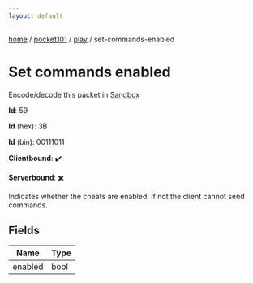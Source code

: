 ```yaml
---
layout: default
---
```


[home](/)  /  [pocket101](/protocol/pocket101)  /  [play](/protocol/pocket101/play)  /  set-commands-enabled

# Set commands enabled

Encode/decode this packet in [Sandbox](../../../sandbox/pocket101#play.set_commands_enabled)

**Id**: 59

**Id** (hex): 3B

**Id** (bin): 00111011

**Clientbound**: ✔️

**Serverbound**: ✖️

Indicates whether the cheats are enabled. If not the client cannot send commands.

## Fields

Name | Type
---|---
enabled | bool
